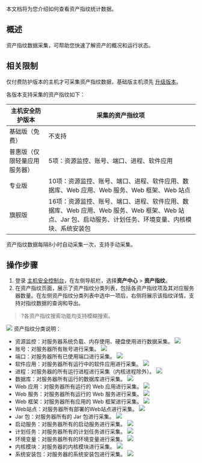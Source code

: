 本文档将为您介绍如何查看资产指纹统计数据。

## 概述
资产指纹数据采集，可帮助您快速了解资产的概况和运行状态。

## 相关限制
仅付费防护版本的主机才可采集资产指纹数据，基础版主机须先 [升级版本](https://buy.cloud.tencent.com/yunjing)。

各版本支持采集的资产指纹如下：

| 主机安全防护版本 | 采集的资产指纹项 |
|---------|---------|
| 基础版（免费） | 不支持 |
| 普惠版（仅限轻量应用服务器） | 5项：资源监控、账号、端口、进程、软件应用 |
| 专业版 | 10项：资源监控、账号、端口、进程、软件应用、数据库、Web 应用、Web 服务、Web 框架、Web 站点 |
| 旗舰版 | 16项：资源监控、账号、端口、进程、软件应用、数据库、Web 应用、Web 服务、Web 框架、Web 站点、Jar 包、启动服务、计划任务、环境变量、内核模块、系统安装包 |

<dx-alert infotype="explain" title="">
资产指纹数据每隔8小时自动采集一次，支持手动采集。
</dx-alert>
 
## 操作步骤
1. 登录 [主机安全控制台](https://console.cloud.tencent.com/cwp)，在左侧导航栏，选择**资产中心** > **资产指纹**。
2. 在资产指纹页面，展示了资产指纹分类列表，包括各资产指纹项及其对应服务器数量。在左侧资产指纹分类列表中选中一项后，右侧将展示该指纹详情，支持对指纹数据的查询和导出。
>?各资产指纹搜索功能均支持模糊搜索。
>
![](https://qcloudimg.tencent-cloud.cn/raw/09935eb0e4ee150af372ef449da3ffe8.jpg)
资产指纹分类说明：
 - 资源监控：对服务器系统负载、内存使用、硬盘使用进行数据采集。
![](https://qcloudimg.tencent-cloud.cn/raw/a77e538af3e382624053204e81e84a21.jpg)
 - 账号：对服务器所有账号进行采集。
![](https://qcloudimg.tencent-cloud.cn/raw/a7b6a33ba6736cfd35c031a95a360f80.jpg)
 - 端口：对服务器所有已使用端口进行采集。
![](https://qcloudimg.tencent-cloud.cn/raw/6b3d89d3eda03111661fff4b047c2099.jpg)
 - 软件应用：对服务器所有运行中的软件应用进行采集。
![](https://qcloudimg.tencent-cloud.cn/raw/d8fa8c8fce81e683b6f3f8a8f1d32ca1.jpg)
 - 进程：对服务器的所有运行进程进行采集（内核进程除外）。
![](https://qcloudimg.tencent-cloud.cn/raw/552a19ef01df088d07cf1ed18cc2596c.jpg)
 - 数据库：对服务器所有运行的数据库进行采集。
![](https://qcloudimg.tencent-cloud.cn/raw/3dc5c03103e295e8de5bc7fe1e6117ac.jpg)
 - Web 应用：对服务器所有运行的 Web 应用进行采集。
![](https://qcloudimg.tencent-cloud.cn/raw/4cebad481d3c59f5823a37f6804dce12.jpg)
 - Web 服务：对服务器所有运行的 Web 服务进行采集。
![](https://qcloudimg.tencent-cloud.cn/raw/cb19879982ad75641e9e00848301c20d.jpg)
 - Web 框架：对服务器所有应用的 Web 框架进行采集。
![](https://qcloudimg.tencent-cloud.cn/raw/6beab5c871bdb74a5a29eec520e963d5.jpg)
 - Web站点：对服务器所有部署的Web站点进行采集。
![](https://qcloudimg.tencent-cloud.cn/raw/3ad49e2ba559326bcaa8d751ce987d13.jpg)
 - Jar 包：对服务器所有的 Jar 包进行采集。
![](https://qcloudimg.tencent-cloud.cn/raw/703865b2b21463d5841d7058a1ddc935.jpg)
 - 启动服务：对服务器所有的启动服务进行采集。
![](https://qcloudimg.tencent-cloud.cn/raw/d648151401bc4285a94a5e857a413944.jpg)
 - 计划任务：对服务器所有的计划任务进行采集。
![](https://qcloudimg.tencent-cloud.cn/raw/f1673231823161ff6761d701134d01de.jpg)
 - 环境变量：对服务器所有的环境变量进行采集。
![](https://qcloudimg.tencent-cloud.cn/raw/e011e8e6ed33c8b663f276d596e56457.jpg)
 - 内核模块：对服务器的内核模块进行采集。
![](https://qcloudimg.tencent-cloud.cn/raw/eaf4a528b793c2a7656ed65ddddc075b.jpg)
 - 系统安装包：对服务器的系统安装包进行采集。
![](https://qcloudimg.tencent-cloud.cn/raw/60489b3b97b87950bebba793c2a714ee.jpg)
